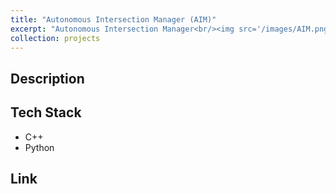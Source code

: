 ```yaml
---
title: "Autonomous Intersection Manager (AIM)"
excerpt: "Autonomous Intersection Manager<br/><img src='/images/AIM.png'>"
collection: projects
---
```


## Description

## Tech Stack
* C++
* Python
## Link
